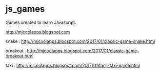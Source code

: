 # js_games
Games created to learn Javascript.

http://mjcoolapps.blogspot.com


snake : http://mjcoolapps.blogspot.com/2017/01/classic-game-snake.html

breakout : http://mjcoolapps.blogspot.com/2017/01/classic-game-breakout.html

taxi : http://mjcoolapps.blogspot.com/2017/01/tanji-taxi-game.html

